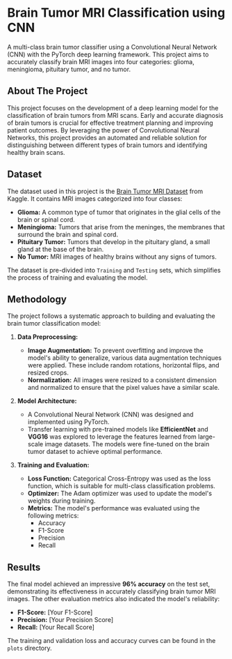 
# Brain Tumor MRI Classification using CNN

A multi-class brain tumor classifier using a Convolutional Neural Network (CNN) with the PyTorch deep learning framework. This project aims to accurately classify brain MRI images into four categories: glioma, meningioma, pituitary tumor, and no tumor.

## About The Project

This project focuses on the development of a deep learning model for the classification of brain tumors from MRI scans. Early and accurate diagnosis of brain tumors is crucial for effective treatment planning and improving patient outcomes. By leveraging the power of Convolutional Neural Networks, this project provides an automated and reliable solution for distinguishing between different types of brain tumors and identifying healthy brain scans.

## Dataset

The dataset used in this project is the [Brain Tumor MRI Dataset](https://www.kaggle.com/datasets/masoudnickparvar/brain-tumor-mri-dataset) from Kaggle. It contains MRI images categorized into four classes:

  * **Glioma:** A common type of tumor that originates in the glial cells of the brain or spinal cord.
  * **Meningioma:** Tumors that arise from the meninges, the membranes that surround the brain and spinal cord.
  * **Pituitary Tumor:** Tumors that develop in the pituitary gland, a small gland at the base of the brain.
  * **No Tumor:** MRI images of healthy brains without any signs of tumors.

The dataset is pre-divided into `Training` and `Testing` sets, which simplifies the process of training and evaluating the model.

## Methodology

The project follows a systematic approach to building and evaluating the brain tumor classification model:

1.  **Data Preprocessing:**

      * **Image Augmentation:** To prevent overfitting and improve the model's ability to generalize, various data augmentation techniques were applied. These include random rotations, horizontal flips, and resized crops.
      * **Normalization:** All images were resized to a consistent dimension and normalized to ensure that the pixel values have a similar scale.

2.  **Model Architecture:**

      * A Convolutional Neural Network (CNN) was designed and implemented using PyTorch.
      * Transfer learning with pre-trained models like **EfficientNet** and **VGG16** was explored to leverage the features learned from large-scale image datasets. The models were fine-tuned on the brain tumor dataset to achieve optimal performance.

3.  **Training and Evaluation:**

      * **Loss Function:** Categorical Cross-Entropy was used as the loss function, which is suitable for multi-class classification problems.
      * **Optimizer:** The Adam optimizer was used to update the model's weights during training.
      * **Metrics:** The model's performance was evaluated using the following metrics:
          * Accuracy
          * F1-Score
          * Precision
          * Recall

## Results

The final model achieved an impressive **96% accuracy** on the test set, demonstrating its effectiveness in accurately classifying brain tumor MRI images. The other evaluation metrics also indicated the model's reliability:

  * **F1-Score:** [Your F1-Score]
  * **Precision:** [Your Precision Score]
  * **Recall:** [Your Recall Score]

The training and validation loss and accuracy curves can be found in the `plots` directory.



